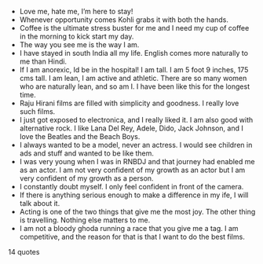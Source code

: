  - Love me, hate me, I’m here to stay!
 - Whenever opportunity comes Kohli grabs it with both the hands.
 - Coffee is the ultimate stress buster for me and I need my cup of coffee in the morning to kick start my day.
 - The way you see me is the way I am.
 - I have stayed in south India all my life. English comes more naturally to me than Hindi.
 - If I am anorexic, Id be in the hospital! I am tall. I am 5 foot 9 inches, 175 cms tall. I am lean, I am active and athletic. There are so many women who are naturally lean, and so am I. I have been like this for the longest time.
 - Raju Hirani films are filled with simplicity and goodness. I really love such films.
 - I just got exposed to electronica, and I really liked it. I am also good with alternative rock. I like Lana Del Rey, Adele, Dido, Jack Johnson, and I love the Beatles and the Beach Boys.
 - I always wanted to be a model, never an actress. I would see children in ads and stuff and wanted to be like them.
 - I was very young when I was in RNBDJ and that journey had enabled me as an actor. I am not very confident of my growth as an actor but I am very confident of my growth as a person.
 - I constantly doubt myself. I only feel confident in front of the camera.
 - If there is anything serious enough to make a difference in my ife, I will talk about it.
 - Acting is one of the two things that give me the most joy. The other thing is travelling. Nothing else matters to me.
 - I am not a bloody ghoda running a race that you give me a tag. I am competitive, and the reason for that is that I want to do the best films.

14 quotes